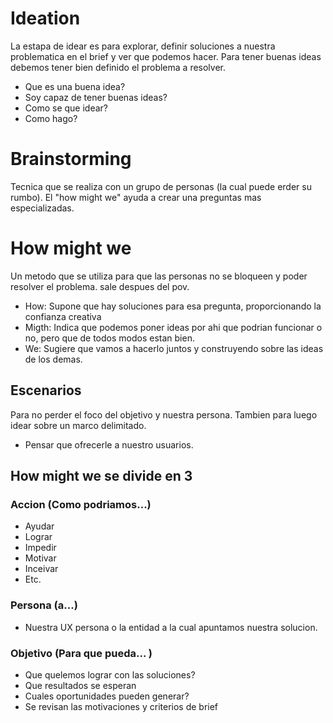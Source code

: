 # Ideation
La estapa de idear es para explorar, definir soluciones a nuestra problematica en el brief y ver que podemos hacer. Para tener buenas ideas debemos tener bien definido el problema a resolver.
- Que es una buena idea? 
- Soy capaz de tener buenas ideas? 
- Como se que idear? 
- Como hago? 

# Brainstorming
Tecnica que se realiza con un grupo de personas (la cual puede erder su rumbo). El "how might we" ayuda a crear una preguntas mas especializadas.

# How might we
Un metodo que se utiliza para que las personas no se bloqueen y poder resolver el problema. sale despues del pov.
- How: Supone que hay soluciones para esa pregunta, proporcionando la confianza creativa 
- Migth: Indica que podemos poner ideas por ahi que podrian funcionar o no, pero que de todos modos estan bien.
- We: Sugiere que vamos a hacerlo juntos y construyendo sobre las ideas de los demas.

## Escenarios 
Para no perder el foco del objetivo y nuestra persona. Tambien para luego idear sobre un marco delimitado.

- Pensar que ofrecerle a nuestro usuarios.

## How might we se divide en 3 

### Accion (Como podriamos...)
-  Ayudar 
- Lograr
- Impedir
- Motivar
- Inceivar
- Etc.

### Persona (a...)
- Nuestra UX persona o la entidad a la cual apuntamos nuestra solucion.

### Objetivo (Para que pueda... )
- Que quelemos lograr con las soluciones? 
- Que resultados se esperan 
- Cuales oportunidades pueden generar? 
- Se revisan las motivaciones y criterios de brief

